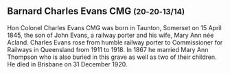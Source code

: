 ## Barnard Charles Evans CMG <small>(20‑20‑13/14)</small>

Hon Colonel Charles Evans CMG was born in Taunton, Somerset on 15 April 1845, the son of John Evans, a railway porter and his wife, Mary Ann née Acland. Charles Evans rose from humble railway porter to Commissioner for Railways in Queensland from 1911 to 1918. In 1867 he married Mary Ann Thompson who is also buried in this grave as well as two of their children. He died in Brisbane on 31 December 1920.
